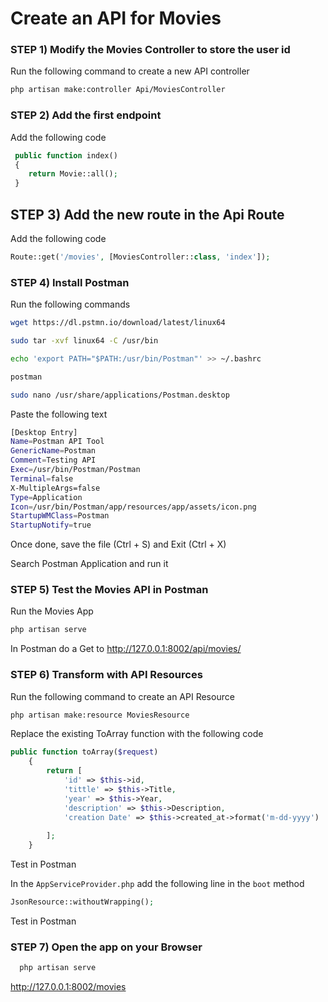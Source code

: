 # Create an API for Movies

### STEP 1) Modify the Movies Controller to store the user id

Run the following command to create a new API controller 

```bash
php artisan make:controller Api/MoviesController
```

### STEP 2) Add the first endpoint

Add the following code
```php
 public function index()
 {
    return Movie::all();
 }
```

## STEP 3) Add the new route in the Api Route

Add the following code

```php
Route::get('/movies', [MoviesController::class, 'index']);
```

### STEP 4) Install Postman

Run the following commands

```bash
wget https://dl.pstmn.io/download/latest/linux64
```
```bash
sudo tar -xvf linux64 -C /usr/bin
```
```bash
echo 'export PATH="$PATH:/usr/bin/Postman"' >> ~/.bashrc
```
```bash
postman
```
```bash
sudo nano /usr/share/applications/Postman.desktop
```

Paste the following text
```bash
[Desktop Entry]
Name=Postman API Tool
GenericName=Postman
Comment=Testing API
Exec=/usr/bin/Postman/Postman
Terminal=false
X-MultipleArgs=false
Type=Application
Icon=/usr/bin/Postman/app/resources/app/assets/icon.png
StartupWMClass=Postman
StartupNotify=true
```
Once done, save the file (Ctrl + S) and Exit (Ctrl + X)

Search Postman Application and run it


### STEP 5) Test the Movies API in Postman

Run the Movies App

```bash
php artisan serve
```

In Postman do a Get to http://127.0.0.1:8002/api/movies/

### STEP 6) Transform with API Resources

Run the following command to create an API Resource

```bash
php artisan make:resource MoviesResource
 ```

Replace the existing ToArray function with the following code

```php
public function toArray($request)
    {
        return [
            'id' => $this->id,
            'tittle' => $this->Title,
            'year' => $this->Year,
            'description' => $this->Description,
            'creation Date' => $this->created_at->format('m-dd-yyyy')
            
        ];
    }
 ```

Test in Postman



In the `AppServiceProvider.php` add the following line in the `boot` method

```php
JsonResource::withoutWrapping();
 ```

Test in Postman



### STEP 7) Open the app on your Browser

```bash
  php artisan serve
```

http://127.0.0.1:8002/movies

